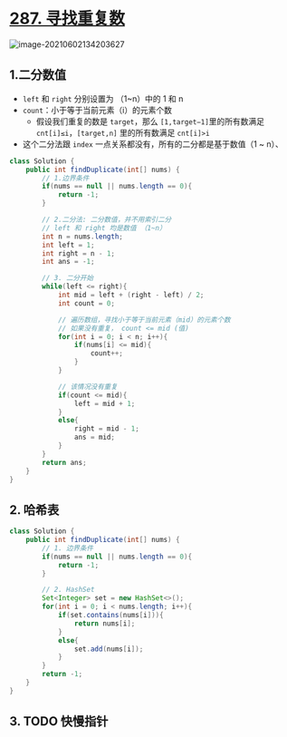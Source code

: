 # [287. 寻找重复数](https://leetcode-cn.com/problems/find-the-duplicate-number/)

![image-20210602134203627](https://raw.githubusercontent.com/TWDH/Leetcode-From-Zero/pictures/img/image-20210602134203627.png)

## 1.二分数值

* `left` 和 `right` 分别设置为 （1~n）中的 1 和 n
* `count`：小于等于当前元素（i）的元素个数
  * 假设我们重复的数是 `target`，那么 `[1,target−1]`里的所有数满足 `cnt[i]≤i`，`[target,n]` 里的所有数满足 `cnt[i]>i`
* 这个二分法跟 `index` 一点关系都没有，所有的二分都是基于数值（1 ~ n）、

```java
class Solution {
    public int findDuplicate(int[] nums) {
        // 1.边界条件
        if(nums == null || nums.length == 0){
            return -1;
        }

        // 2.二分法: 二分数值，并不用索引二分
        // left 和 right 均是数值 （1~n）
        int n = nums.length;
        int left = 1;
        int right = n - 1;
        int ans = -1;

        // 3. 二分开始
        while(left <= right){
            int mid = left + (right - left) / 2;
            int count = 0;

            // 遍历数组，寻找小于等于当前元素（mid）的元素个数
            // 如果没有重复， count <= mid (值)
            for(int i = 0; i < n; i++){
                if(nums[i] <= mid){
                    count++;
                }
            }

            // 该情况没有重复
            if(count <= mid){
                left = mid + 1;
            }
            else{
                right = mid - 1;
                ans = mid;
            }
        }
        return ans;
    }
}
```



## 2. 哈希表

```java
class Solution {
    public int findDuplicate(int[] nums) {
        // 1. 边界条件
        if(nums == null || nums.length == 0){
            return -1;
        }

        // 2. HashSet
        Set<Integer> set = new HashSet<>();
        for(int i = 0; i < nums.length; i++){
            if(set.contains(nums[i])){
                return nums[i];
            }
            else{
                set.add(nums[i]);
            }
        }
        return -1;
    }
}
```

## 3. TODO 快慢指针